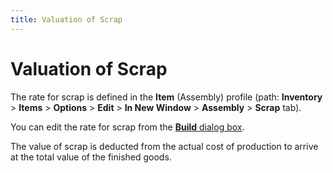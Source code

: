 ```yaml
---
title: Valuation of Scrap
---
```


# Valuation of Scrap


The rate for scrap is defined in the **Item**  (Assembly) profile (path: **Inventory**  > **Items** > **Options** > **Edit** > **In 
 New Window** > **Assembly**  > **Scrap** tab).


You can edit the rate for scrap from the [**Build** dialog box]({{site.ba_baseurl}}/prod-asm/building-wo/entering-qty-built/the_build_profile.html).


The value of scrap is deducted from the actual cost of production to  arrive at the total value of the finished goods.
